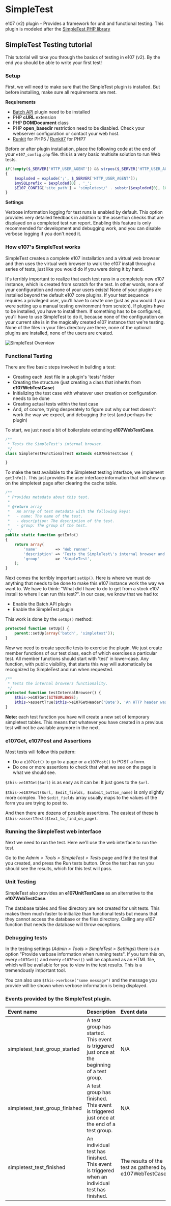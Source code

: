 SimpleTest
==========

e107 (v2) plugin - Provides a framework for unit and functional testing. This plugin is modeled after the [SimpleTest PHP library](http://simpletest.sourceforge.net/)

## SimpleTest Testing tutorial

This tutorial will take you through the basics of testing in e107 (v2). By the end you should be able to write your first test! 

### Setup

First, we will need to make sure that the SimpleTest plugin is installed. But before installing, make sure all requirements are met.

**Requirements**

- [Batch API](https://github.com/lonalore/batch) plugin need to be installed
- PHP **cURL** extension
- PHP **DOMDocument** class
- PHP **open_basedir** restriction need to be disabled. Check your webserver configuration or contact your web host.
- [Runkit](https://github.com/zenovich/runkit) for PHP5 / [Runkit7](https://github.com/runkit7/runkit7) for PHP7

Before or after plugin installation, place the following code at the end of your `e107_config.php` file. this is a very basic multisite solution to run Web tests.

```php
if(!empty($_SERVER['HTTP_USER_AGENT']) && strpos($_SERVER['HTTP_USER_AGENT'], 'simpletest') === 0)
{
	$exploded = explode(';', $_SERVER['HTTP_USER_AGENT']);
    $mySQLprefix = $exploded[0] . '_';
    $E107_CONFIG['site_path'] = 'simpletest/' . substr($exploded[0], 10);
}
```

**Settings**

Verbose information logging for test runs is enabled by default. This option provides very detailed feedback in addition to the assertion checks that are displayed on a completed test run report. Enabling this feature is only recommended for development and debugging work, and you can disable verbose logging if you don't need it.

### How e107's SimpleTest works

SimpleTest creates a complete e107 installation and a virtual web browser and then uses the virtual web browser to walk the e107 install through a series of tests, just like you would do if you were doing it by hand.

It's terribly important to realize that each test runs in a completely new e107 instance, which is created from scratch for the test. In other words, none of your configuration and none of your users exists! None of your plugins are installed beyond the default e107 core plugins. If your test sequence requires a privileged user, you'll have to create one (just as you would if you were setting up a manual testing environment from scratch). If plugins have to be installed, you have to install them. If something has to be configured, you'll have to use SimpleTest to do it, because none of the configuration on your current site is in the magically created e107 instance that we're testing. None of the files in your files directory are there, none of the optional plugins are installed, none of the users are created.

![SimpleTest Overview](https://raw.githubusercontent.com/lonalore/simpletest/master/assets/images/readme/simpletest_overview.png)

### Functional Testing

There are five basic steps involved in building a test:

- Creating each .test file in a plugin's 'tests' folder
- Creating the structure (just creating a class that inherits from **e107WebTestCase**)
- Initializing the test case with whatever user creation or configuration needs to be done
- Creating actual tests within the test case
- And, of course, trying desperately to figure out why our test doesn't work the way we expect, and debugging the test (and perhaps the plugin)

To start, we just need a bit of boilerplate extending **e107WebTestCase**.

```php
/**
 * Tests the SimpleTest's internal browser.
 */
class SimpleTestFunctionalTest extends e107WebTestCase {

}
```

To make the test available to the Simpletest testing interface, we implement `getInfo()`. This just provides the user interface information that will show up on the simpletest page after clearing the cache table.

```php
/**
 * Provides metadata about this test.
 *
 * @return array
 *   An array of test metadata with the following keys:
 *   - name: The name of the test.
 *   - description: The description of the test.
 *   - group: The group of the test.
 */
public static function getInfo()
{
	return array(
		'name'        => 'Web runner',
		'description' => 'Tests the SimpleTest\'s internal browser and API\'s.',
		'group'       => 'SimpleTest',
	);
}
```

Next comes the terribly important `setUp()`. Here is where we must do anything that needs to be done to make this e107 instance work the way we want to. We have to think: "What did I have to do to get from a stock e107 install to where I can run this test?". In our case, we know that we had to:

- Enable the Batch API plugin
- Enable the SimpleTest plugin

This work is done by the `setUp()` method:

```php
protected function setUp() {
	parent::setUp(array('batch', 'simpletest'));
}
```

Now we need to create specific tests to exercise the plugin. We just create member functions of our test class, each of which exercises a particular test. All member functions should start with 'test' in lower-case. Any function, with public visibility, that starts this way will automatically be recognized by SimpleTest and run when requested. 

```php
/**
 * Tests the internal browsers functionality.
 */
protected function testInternalBrowser() {
	$this->e107Get(SITEURLBASE);
	$this->assertTrue($this->e107GetHeader('Date'), 'An HTTP header was received.');
}
```

**Note:** each test function you have will create a new set of temporary simpletest tables. This means that whatever you have created in a previous test will not be available anymore in the next.

### e107Get, e107Post and Assertions

Most tests will follow this pattern:

- Do a `e107Get()` to go to a page or a `e107Post()` to POST a form.
- Do one or more assertions to check that what we see on the page is what we should see.

`$this->e107Get($url)` is as easy as it can be: It just goes to the `$url`.

`$this->e107Post($url, $edit_fields, $submit_button_name)` is only slightly more complex. The `$edit_fields` array usually maps to the values of the form you are trying to post to.

And then there are dozens of possible assertions. The easiest of these is `$this->assertText($text_to_find_on_page)`.

### Running the SimpleTest web interface

Next we need to run the test. Here we'll use the web interface to run the test.

Go to the _Admin > Tools > SimpleTest > Tests_ page and find the test that you created, and press the Run tests button. Once the test has run you should see the results, which for this test will pass.

### Unit Testing

SimpleTest also provides an **e107UnitTestCase** as an alternative to the **e107WebTestCase**.

The database tables and files directory are not created for unit tests. This makes them much faster to initialize than functional tests but means that they cannot access the database or the files directory. Calling any e107 function that needs the database will throw exceptions.

### Debugging tests

In the testing settings (_Admin > Tools > SimpleTest > Settings_) there is an option "Provide verbose information when running tests". If you turn this on, every `e107Get()` and every `e107Post()` will be captured as an HTML file, which will be available for you to view in the test results. This is a tremendously important tool.

You can also use `$this->verbose("some message")` and the message you provide will be shown when verbose information is being displayed.

### Events provided by the SimpleTest plugin.

| Event name                     | Description                                                                                    | Event data                                              |
| :----------------------------- |:-----------------------------------------------------------------------------------------------| :-------------------------------------------------------|
| simpletest_test_group_started  | A test group has started. This event is triggered just once at the beginning of a test group.  | N/A                                                     |
| simpletest_test_group_finished | A test group has finished. This event is triggered just once at the end of a test group.       | N/A                                                     |
| simpletest_test_finished       | An individual test has finished. This event is triggered when an individual test has finished. | The results of the test as gathered by e107WebTestCase. |


